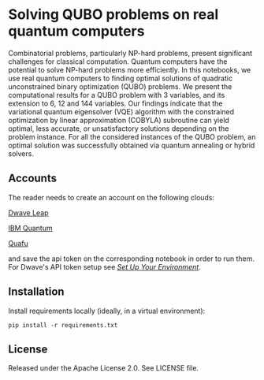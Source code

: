 # Solving QUBO problems on real quantum computers

Combinatorial problems, particularly NP-hard problems, present significant challenges for classical computation. Quantum
computers have the potential to solve NP-hard problems more efficiently. In this notebooks, we use real quantum computers
to finding optimal solutions of quadratic unconstrained binary optimization (QUBO) problems. We present the computational results for a QUBO problem with 3 variables, and its extension to 6, 12 and 144 variables. Our findings indicate that the variational quantum eigensolver (VQE) algorithm with the constrained optimization by linear approximation (COBYLA) subroutine can yield optimal, less accurate, or unsatisfactory solutions depending on the problem instance. For all the considered instances of the QUBO problem, an optimal solution was successfully obtained via quantum annealing or hybrid solvers. 


## Accounts

The reader needs to create an account on the following clouds:

 [Dwave Leap](https://cloud.dwavesys.com/leap/login/?next=/leap/)

 [IBM Quantum](https://quantum.ibm.com/)

 [Quafu](https://quafu.baqis.ac.cn/#/home)

and save the api token on the corresponding notebook in order to run them. For Dwave's API token setup see [_Set Up Your Environment_](https://docs.ocean.dwavesys.com/en/latest/overview/install.html).


## Installation

Install requirements locally (ideally, in a virtual environment):

    pip install -r requirements.txt


## License

Released under the Apache License 2.0. See LICENSE file.
